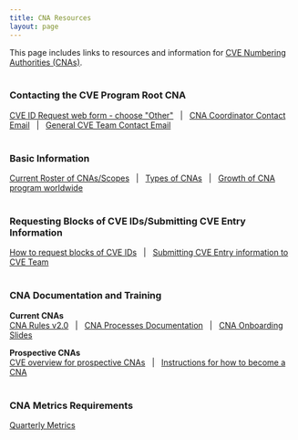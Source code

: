 ```yaml
---
title: CNA Resources
layout: page
---
```

This page includes links to resources and information for [CVE Numbering Authorities (CNAs)](https://cve.mitre.org/cve/cna.html).    
&nbsp;    
                               
### Contacting the CVE Program Root CNA
[CVE ID Request web form - choose "Other"](https://cveform.mitre.org/)&nbsp;&nbsp;&nbsp;|&nbsp;&nbsp;&nbsp;[CNA Coordinator Contact Email](mailto:cna-coordinator@mitre.org)&nbsp;&nbsp;&nbsp;|&nbsp;&nbsp;&nbsp;[General CVE Team Contact Email](mailto:cve@mitre.org)
&nbsp;         
&nbsp;    
                               
### Basic Information                       
[Current Roster of CNAs/Scopes](https://cve.mitre.org/cve/request_id.html#cna_participants)&nbsp;&nbsp;&nbsp;|&nbsp;&nbsp;&nbsp;[Types of CNAs](https://cve.mitre.org/cve/cna.html#cna_types)&nbsp;&nbsp;&nbsp;|&nbsp;&nbsp;&nbsp;[Growth of CNA program worldwide](https://cve.mitre.org/cve/cna.html#cnas_growth)
&nbsp;         
&nbsp;    
                               
### Requesting Blocks of CVE IDs/Submitting CVE Entry Information
[How to request blocks of CVE IDs](https://cve.mitre.org/about/faqs.html#request_blocks_of_cve_ids)&nbsp;&nbsp;&nbsp;|&nbsp;&nbsp;&nbsp;[Submitting CVE Entry information to CVE Team](https://cve.mitre.org/cve/cna.html#submitting_cve_entry_info)
&nbsp;         
&nbsp;    
                               
### CNA Documentation and Training       
**Current CNAs**        
[CNA Rules v2.0](https://cve.mitre.org/cve/cna/rules.html)&nbsp;&nbsp;&nbsp;|&nbsp;&nbsp;&nbsp;[CNA Processes Documentation](/docs/cna/processes_documentation/index.html)&nbsp;&nbsp;&nbsp;|&nbsp;&nbsp;&nbsp;[CNA Onboarding Slides](/docs/cna/onboarding/index.html)
&nbsp;        
                 
**Prospective CNAs**        
[CVE overview for prospective CNAs](https://cve.mitre.org/cve/cna/CVE_Overview_for_Prospective_CNAs_v1.0.pdf)&nbsp;&nbsp;&nbsp;|&nbsp;&nbsp;&nbsp;[Instructions for how to become a CNA](https://cve.mitre.org/cve/cna.html#become_a_cna)
&nbsp;         
&nbsp;    
                               
### CNA Metrics Requirements
[Quarterly Metrics](https://cve.mitre.org/cve/cna/rules.html#Appendix_G) 
